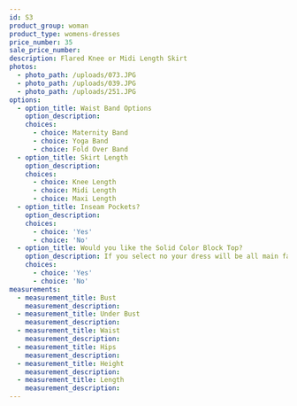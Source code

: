 ```yaml
---
id: S3
product_group: woman
product_type: womens-dresses
price_number: 35
sale_price_number:
description: Flared Knee or Midi Length Skirt
photos:
  - photo_path: /uploads/073.JPG
  - photo_path: /uploads/039.JPG
  - photo_path: /uploads/251.JPG
options:
  - option_title: Waist Band Options
    option_description:
    choices:
      - choice: Maternity Band
      - choice: Yoga Band
      - choice: Fold Over Band
  - option_title: Skirt Length
    option_description:
    choices:
      - choice: Knee Length
      - choice: Midi Length
      - choice: Maxi Length
  - option_title: Inseam Pockets?
    option_description:
    choices:
      - choice: 'Yes'
      - choice: 'No'
  - option_title: Would you like the Solid Color Block Top?
    option_description: If you select no your dress will be all main fabric
    choices:
      - choice: 'Yes'
      - choice: 'No'
measurements:
  - measurement_title: Bust
    measurement_description:
  - measurement_title: Under Bust
    measurement_description:
  - measurement_title: Waist
    measurement_description:
  - measurement_title: Hips
    measurement_description:
  - measurement_title: Height
    measurement_description:
  - measurement_title: Length
    measurement_description:
---
```

